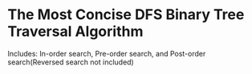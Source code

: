# The Most Concise DFS Binary Tree Traversal Algorithm
Includes: In-order search, Pre-order search, and Post-order search(Reversed search not included)

